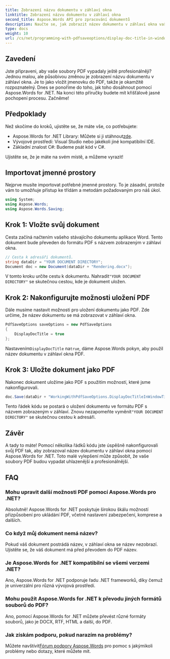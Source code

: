 ```yaml
---
title: Zobrazení názvu dokumentu v záhlaví okna
linktitle: Zobrazení názvu dokumentu v záhlaví okna
second_title: Aspose.Words API pro zpracování dokumentů
description: Naučte se, jak zobrazit název dokumentu v záhlaví okna vašich PDF pomocí Aspose.Words for .NET, pomocí tohoto podrobného průvodce.
type: docs
weight: 10
url: /cs/net/programming-with-pdfsaveoptions/display-doc-title-in-window-titlebar/
---
```

## Zavedení

Jste připraveni, aby vaše soubory PDF vypadaly ještě profesionálněji? Jednou malou, ale působivou změnou je zobrazení názvu dokumentu v záhlaví okna. Je to jako vložit jmenovku do PDF, takže je okamžitě rozpoznatelný. Dnes se ponoříme do toho, jak toho dosáhnout pomocí Aspose.Words for .NET. Na konci této příručky budete mít křišťálově jasné pochopení procesu. Začněme!

## Předpoklady

Než skočíme do kroků, ujistěte se, že máte vše, co potřebujete:

-  Aspose.Words for .NET Library: Můžete si ji stáhnout[zde](https://releases.aspose.com/words/net/).
- Vývojové prostředí: Visual Studio nebo jakékoli jiné kompatibilní IDE.
- Základní znalost C#: Budeme psát kód v C#.

Ujistěte se, že je máte na svém místě, a můžeme vyrazit!

## Importovat jmenné prostory

Nejprve musíte importovat potřebné jmenné prostory. To je zásadní, protože vám to umožňuje přístup ke třídám a metodám požadovaným pro náš úkol.

```csharp
using System;
using Aspose.Words;
using Aspose.Words.Saving;
```

## Krok 1: Vložte svůj dokument

Cesta začíná načtením vašeho stávajícího dokumentu aplikace Word. Tento dokument bude převeden do formátu PDF s názvem zobrazeným v záhlaví okna.

```csharp
// Cesta k adresáři dokumentů.
string dataDir = "YOUR DOCUMENT DIRECTORY";
Document doc = new Document(dataDir + "Rendering.docx");
```

 V tomto kroku určíte cestu k dokumentu. Nahradit`"YOUR DOCUMENT DIRECTORY"` se skutečnou cestou, kde je dokument uložen.

## Krok 2: Nakonfigurujte možnosti uložení PDF

Dále musíme nastavit možnosti pro uložení dokumentu jako PDF. Zde určíme, že název dokumentu se má zobrazovat v záhlaví okna.

```csharp
PdfSaveOptions saveOptions = new PdfSaveOptions
{
    DisplayDocTitle = true
};
```

 Nastavením`DisplayDocTitle` na`true`, dáme Aspose.Words pokyn, aby použil název dokumentu v záhlaví okna PDF.

## Krok 3: Uložte dokument jako PDF

Nakonec dokument uložíme jako PDF s použitím možností, které jsme nakonfigurovali.

```csharp
doc.Save(dataDir + "WorkingWithPdfSaveOptions.DisplayDocTitleInWindowTitlebar.pdf", saveOptions);
```

Tento řádek kódu se postará o uložení dokumentu ve formátu PDF s názvem zobrazeným v záhlaví. Znovu nezapomeňte vyměnit`"YOUR DOCUMENT DIRECTORY"` se skutečnou cestou k adresáři.

## Závěr

A tady to máte! Pomocí několika řádků kódu jste úspěšně nakonfigurovali svůj PDF tak, aby zobrazoval název dokumentu v záhlaví okna pomocí Aspose.Words for .NET. Toto malé vylepšení může způsobit, že vaše soubory PDF budou vypadat uhlazenější a profesionálnější.

## FAQ

### Mohu upravit další možnosti PDF pomocí Aspose.Words pro .NET?
Absolutně! Aspose.Words for .NET poskytuje širokou škálu možností přizpůsobení pro ukládání PDF, včetně nastavení zabezpečení, komprese a dalších.

### Co když můj dokument nemá název?
Pokud váš dokument postrádá název, v záhlaví okna se název nezobrazí. Ujistěte se, že váš dokument má před převodem do PDF název.

### Je Aspose.Words for .NET kompatibilní se všemi verzemi .NET?
Ano, Aspose.Words for .NET podporuje řadu .NET frameworků, díky čemuž je univerzální pro různá vývojová prostředí.

### Mohu použít Aspose.Words for .NET k převodu jiných formátů souborů do PDF?
Ano, pomocí Aspose.Words for .NET můžete převést různé formáty souborů, jako je DOCX, RTF, HTML a další, do PDF.

### Jak získám podporu, pokud narazím na problémy?
 Můžete navštívit[Fórum podpory Aspose.Words](https://forum.aspose.com/c/words/8) pro pomoc s jakýmikoli problémy nebo dotazy, které můžete mít.
